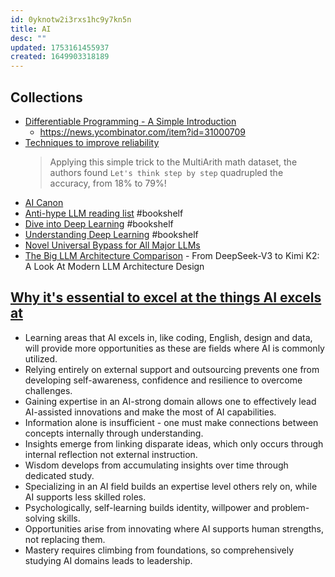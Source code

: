 ```yaml
---
id: 0yknotw2i3rxs1hc9y7kn5n
title: AI
desc: ""
updated: 1753161455937
created: 1649903318189
---
```


## Collections

- [Differentiable Programming - A Simple Introduction](https://www.assemblyai.com/blog/differentiable-programming-a-simple-introduction/)
  - https://news.ycombinator.com/item?id=31000709
- [Techniques to improve reliability](https://github.com/openai/openai-cookbook/blob/main/techniques_to_improve_reliability.md)
  > Applying this simple trick to the MultiArith math dataset, the authors found `Let's think step by step` quadrupled the accuracy, from 18% to 79%!
- [AI Canon](https://a16z.com/2023/05/25/ai-canon/)
- [Anti-hype LLM reading list](https://gist.github.com/veekaybee/be375ab33085102f9027853128dc5f0e) #bookshelf
- [Dive into Deep Learning](https://d2l.ai/) #bookshelf
- [Understanding Deep Learning](https://udlbook.github.io/udlbook/) #bookshelf
- [Novel Universal Bypass for All Major LLMs](https://hiddenlayer.com/innovation-hub/novel-universal-bypass-for-all-major-llms/)
- [The Big LLM Architecture Comparison](https://magazine.sebastianraschka.com/p/the-big-llm-architecture-comparison) - From DeepSeek-V3 to Kimi K2: A Look At Modern LLM Architecture Design

## [Why it's essential to excel at the things AI excels at](https://youtube.com/watch?v=mdoMPWSSsqs)

- Learning areas that AI excels in, like coding, English, design and data, will provide more opportunities as these are fields where AI is commonly utilized.
- Relying entirely on external support and outsourcing prevents one from developing self-awareness, confidence and resilience to overcome challenges.
- Gaining expertise in an AI-strong domain allows one to effectively lead AI-assisted innovations and make the most of AI capabilities.
- Information alone is insufficient - one must make connections between concepts internally through understanding.
- Insights emerge from linking disparate ideas, which only occurs through internal reflection not external instruction.
- Wisdom develops from accumulating insights over time through dedicated study.
- Specializing in an AI field builds an expertise level others rely on, while AI supports less skilled roles.
- Psychologically, self-learning builds identity, willpower and problem-solving skills.
- Opportunities arise from innovating where AI supports human strengths, not replacing them.
- Mastery requires climbing from foundations, so comprehensively studying AI domains leads to leadership.
